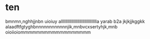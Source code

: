 # ten
bmnmn,nghhjjnbn
uioiuy
allllllllllllllllllllllllllllllllla
yarab b2a
jkjkjjkggkk
alaadftfgtyghbnnnnnnnnnnnnjik,mnbvcxsertyhjk,mnb
oioiioiommmmmmmmmmmmmmmmmm

